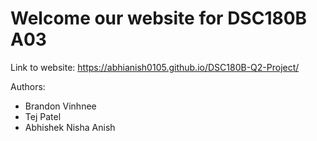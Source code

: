 # Welcome our website for DSC180B A03

Link to website: https://abhianish0105.github.io/DSC180B-Q2-Project/


Authors:
* Brandon Vinhnee
* Tej Patel
* Abhishek Nisha Anish

